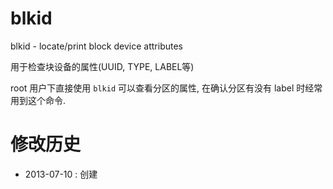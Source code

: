 <!-- title : blkid -->

# blkid #

blkid - locate/print block device attributes

用于检查块设备的属性(UUID, TYPE, LABEL等)

root 用户下直接使用 `blkid` 可以查看分区的属性, 在确认分区有没有 label 时经常用到这个命令.

# 修改历史 #

* 2013-07-10 : 创建
